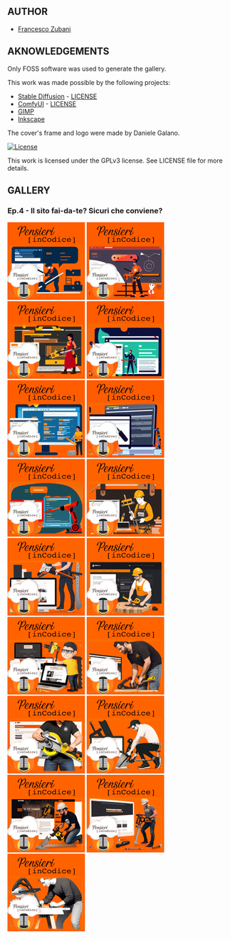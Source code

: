 ## AUTHOR

- [Francesco Zubani](https://www.linkedin.com/in/francesco-zubani-5957081a6/)

## AKNOWLEDGEMENTS

Only FOSS software was used to generate the gallery.

This work was made possible by the following projects:

- [Stable Diffusion](https://github.com/CompVis/stable-diffusion) - [LICENSE](https://github.com/CompVis/stable-diffusion/blob/main/LICENSE)
- [ComfyUI](https://github.com/comfyanonymous/ComfyUI) - [LICENSE](https://github.com/comfyanonymous/ComfyUI/blob/master/LICENSE)
- [GIMP](https://www.gimp.org/)
- [Inkscape](https://inkscape.org/)

The cover's frame and logo were made by Daniele Galano.

[![License](https://img.shields.io/badge/License-GPL%20v3-blue.svg)](http://www.gnu.org/licenses/gpl-3.0)

This work is licensed under the GPLv3 license.
See LICENSE file for more details.

## GALLERY

### Ep.4 - Il sito fai-da-te? Sicuri che conviene?

<div class="gallery">
  <a href="PIC4_01.png"><img class="thumbnail" src="./thumbs/PIC4_01.png" alt="PIC4_01"></a>
  <a href="PIC4_02.png"><img class="thumbnail" src="./thumbs/PIC4_02.png" alt="PIC4_02"></a>
  <a href="PIC4_03.png"><img class="thumbnail" src="./thumbs/PIC4_03.png" alt="PIC4_03"></a>
  <a href="PIC4_04.png"><img class="thumbnail" src="./thumbs/PIC4_04.png" alt="PIC4_04"></a>
  <a href="PIC4_05.png"><img class="thumbnail" src="./thumbs/PIC4_05.png" alt="PIC4_05"></a>
  <a href="PIC4_06.png"><img class="thumbnail" src="./thumbs/PIC4_06.png" alt="PIC4_06"></a>
  <a href="PIC4_07.png"><img class="thumbnail" src="./thumbs/PIC4_07.png" alt="PIC4_07"></a>
  <a href="PIC4_08.png"><img class="thumbnail" src="./thumbs/PIC4_08.png" alt="PIC4_08"></a>
  <a href="PIC4_09.png"><img class="thumbnail" src="./thumbs/PIC4_09.png" alt="PIC4_09"></a>
  <a href="PIC4_10.png"><img class="thumbnail" src="./thumbs/PIC4_10.png" alt="PIC4_10"></a>
  <a href="PIC4_11.png"><img class="thumbnail" src="./thumbs/PIC4_11.png" alt="PIC4_11"></a>
  <a href="PIC4_12.png"><img class="thumbnail" src="./thumbs/PIC4_12.png" alt="PIC4_12"></a>
  <a href="PIC4_13.png"><img class="thumbnail" src="./thumbs/PIC4_13.png" alt="PIC4_13"></a>
  <a href="PIC4_14.png"><img class="thumbnail" src="./thumbs/PIC4_14.png" alt="PIC4_14"></a>
  <a href="PIC4_15.png"><img class="thumbnail" src="./thumbs/PIC4_15.png" alt="PIC4_15"></a>
  <a href="PIC4_16.png"><img class="thumbnail" src="./thumbs/PIC4_16.png" alt="PIC4_16"></a>
  <a href="PIC4_17.png"><img class="thumbnail" src="./thumbs/PIC4_17.png" alt="PIC4_17"></a>
</div>
</body>
</html>
